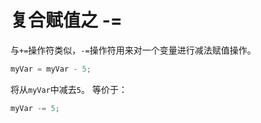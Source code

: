 # 复合赋值之 -=

与`+=`操作符类似，`-=`操作符用来对一个变量进行减法赋值操作。

```javascript
myVar = myVar - 5;
```

将从`myVar`中减去`5`。 等价于：

```javascript
myVar -= 5;
```